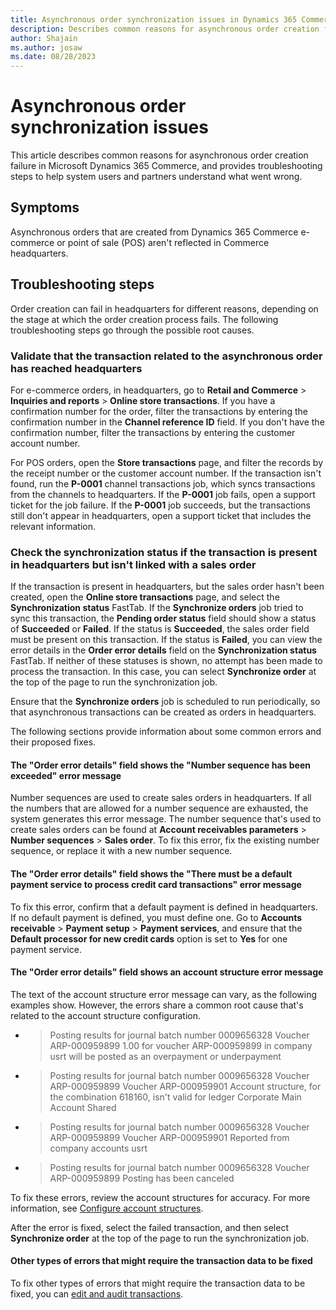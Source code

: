 ```yaml
---
title: Asynchronous order synchronization issues in Dynamics 365 Commerce
description: Describes common reasons for asynchronous order creation failure in Microsoft Dynamics 365 Commerce and provides troubleshooting steps to help system users and partners understand what went wrong.
author: Shajain
ms.author: josaw
ms.date: 08/28/2023
---
```

# Asynchronous order synchronization issues

This article describes common reasons for asynchronous order creation failure in Microsoft Dynamics 365 Commerce, and provides troubleshooting steps to help system users and partners understand what went wrong.

## Symptoms

Asynchronous orders that are created from Dynamics 365 Commerce e-commerce or point of sale (POS) aren't reflected in Commerce headquarters.

## Troubleshooting steps

Order creation can fail in headquarters for different reasons, depending on the stage at which the order creation process fails. The following troubleshooting steps go through the possible root causes.

### Validate that the transaction related to the asynchronous order has reached headquarters

For e-commerce orders, in headquarters, go to **Retail and Commerce** > **Inquiries and reports** > **Online store transactions**. If you have a confirmation number for the order, filter the transactions by entering the confirmation number in the **Channel reference ID** field. If you don't have the confirmation number, filter the transactions by entering the customer account number.

For POS orders, open the **Store transactions** page, and filter the records by the receipt number or the customer account number. If the transaction isn't found, run the **P-0001** channel transactions job, which syncs transactions from the channels to headquarters. If the **P-0001** job fails, open a support ticket for the job failure. If the **P-0001** job succeeds, but the transactions still don't appear in headquarters, open a support ticket that includes the relevant information.

### Check the synchronization status if the transaction is present in headquarters but isn't linked with a sales order

If the transaction is present in headquarters, but the sales order hasn't been created, open the **Online store transactions** page, and select the **Synchronization status** FastTab. If the **Synchronize orders** job tried to sync this transaction, the **Pending order status** field should show a status of **Succeeded** or **Failed**. If the status is **Succeeded**, the sales order field must be present on this transaction. If the status is **Failed**, you can view the error details in the **Order error details** field on the **Synchronization status** FastTab. If neither of these statuses is shown, no attempt has been made to process the transaction. In this case, you can select **Synchronize order** at the top of the page to run the synchronization job.

Ensure that the **Synchronize orders** job is scheduled to run periodically, so that asynchronous transactions can be created as orders in headquarters.

The following sections provide information about some common errors and their proposed fixes.

#### The "Order error details" field shows the "Number sequence has been exceeded" error message

Number sequences are used to create sales orders in headquarters. If all the numbers that are allowed for a number sequence are exhausted, the system generates this error message. The number sequence that's used to create sales orders can be found at **Account receivables parameters** > **Number sequences** > **Sales order**. To fix this error, fix the existing number sequence, or replace it with a new number sequence.

#### The "Order error details" field shows the "There must be a default payment service to process credit card transactions" error message

To fix this error, confirm that a default payment is defined in headquarters. If no default payment is defined, you must define one. Go to **Accounts receivable** > **Payment setup** > **Payment services**, and ensure that the **Default processor for new credit cards** option is set to **Yes** for one payment service.

#### The "Order error details" field shows an account structure error message

The text of the account structure error message can vary, as the following examples show. However, the errors share a common root cause that's related to the account structure configuration.

- > Posting results for journal batch number 0009656328 Voucher ARP-000959899 1.00 for voucher ARP-000959899 in company usrt will be posted as an overpayment or underpayment

- > Posting results for journal batch number 0009656328 Voucher ARP-000959899 Voucher ARP-000959901 Account structure, for the combination 618160, isn't valid for ledger Corporate Main Account Shared

- > Posting results for journal batch number 0009656328 Voucher ARP-000959899 Voucher ARP-000959901 Reported from company accounts usrt

- > Posting results for journal batch number 0009656328 Voucher ARP-000959899 Posting has been canceled

To fix these errors, review the account structures for accuracy. For more information, see [Configure account structures](/dynamics365/finance/general-ledger/configure-account-structures).

After the error is fixed, select the failed transaction, and then select **Synchronize order** at the top of the page to run the synchronization job.

#### Other types of errors that might require the transaction data to be fixed

To fix other types of errors that might require the transaction data to be fixed, you can [edit and audit transactions](/dynamics365/commerce/edit-order-trans).

